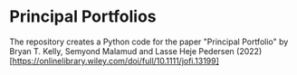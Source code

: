 # Principal Portfolios

The repository creates a Python code for the paper "Principal Portfolio" by Bryan T. Kelly, Semyond Malamud and Lasse Heje Pedersen (2022) [https://onlinelibrary.wiley.com/doi/full/10.1111/jofi.13199]

